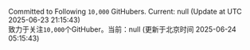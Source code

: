 Committed to Following `10,000` GitHubers. Current: <!-- FOLLOWING_COUNT -->null<!-- FOLLOWING_COUNT --> (Update at UTC <!-- LAST_UPDATED -->2025-06-23 21:15:43<!-- LAST_UPDATED -->)<br>
致力于关注`10,000`个GitHuber。当前：<!-- FOLLOWING_COUNT -->null<!-- FOLLOWING_COUNT --> (更新于北京时间 <!-- LAST_UPDATED_CST -->2025-06-24 05:15:43<!-- LAST_UPDATED_CST -->)
